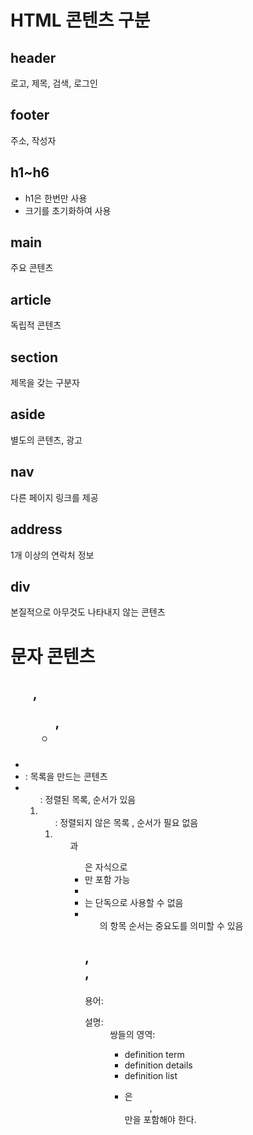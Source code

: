 # HTML 콘텐츠 구분

## header

로고, 제목, 검색, 로그인

## footer

주소, 작성자

## h1~h6

- h1은 한번만 사용
- 크기를 초기화하여 사용

## main

주요 콘텐츠

## article

독립적 콘텐츠

## section

제목을 갖는 구분자

## aside

별도의 콘텐츠, 광고

## nav

다른 페이지 링크를 제공

## address

1개 이상의 연락처 정보

## div

본질적으로 아무것도 나타내지 않는 콘텐츠

# 문자 콘텐츠

## <ol>, <ul>, <li>

- <li> : 목록을 만드는 콘텐츠
- <ol> : 정렬된 목록, 순서가 있음
- <ul> : 정렬되지 않은 목록 , 순서가 필요 없음

1. <ol> 과 <ul>은 자식으로 <li>만 포함 가능
2. <li>는 단독으로 사용할 수 없음
3. <ol>의 항목 순서는 중요도를 의미할 수 있음

## <dl>, <dt>, <dd>

용어:<dt> 설명:<dd> 쌍들의 영역: <dl>

- definition term
- definition details
- definition list

* <dl>은 <dd>, <dt>만을 포함해야 한다.
